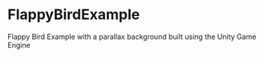 # FlappyBirdExample
Flappy Bird Example with a parallax background built using the Unity Game Engine
